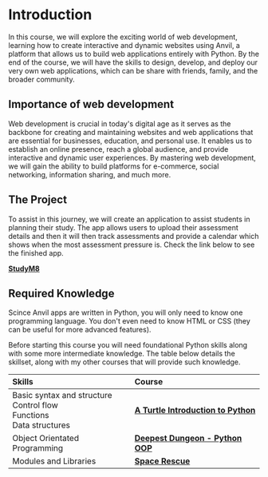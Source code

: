 # Introduction

In this course, we will explore the exciting world of web development, learning how to create interactive and dynamic websites using Anvil, a platform that allows us to build web applications entirely with Python. By the end of the course, we will have the skills to design, develop, and deploy our very own web applications, which  can be share with friends, family, and the broader community.

## Importance of web development

Web development is crucial in today's digital age as it serves as the backbone for creating and maintaining websites and web applications that are essential for businesses, education, and personal use. It enables us to establish an online presence, reach a global audience, and provide interactive and dynamic user experiences. By mastering web development, we will gain the ability to build platforms for e-commerce, social networking, information sharing, and much more.

## The Project

To assist in this journey, we will create an application to assist students in planning their study. The app allows users to upload their assessment details and then it will then track assessments and provide a calendar which shows when the most assessment pressure is. Check the link below to see the finished app.

**<a href="https://studym8.anvil.app" target="_blank">StudyM8</a>**

## Required Knowledge

Scince Anvil apps are written in Python, you will only need to know one programming language. You don't even need to know HTML or CSS (they can be useful for more advanced features).

Before starting this course you will need foundational Python skills along with some more intermediate knowledge. The table below details the skillset, along with my other courses that will provide such knowledge.

| Skills | Course |
| :--- | :--- |
| Basic syntax and structure<br>Control flow<br>Functions<br>Data structures | **<a href="https://damom73.github.io/turtle-introduction-to-python/" target="_blank">A Turtle Introduction to Python</a>** |
| Object Orientated Programming | **<a href="https://damom73.github.io/python-oop-with-deepest-dungeon/" target="_blank">Deepest Dungeon - Python OOP</a>** |
| Modules and Libraries | **<a href="https://damom73.github.io/space-rescue-tutorials/" target="_blank">Space Rescue</a>** |

